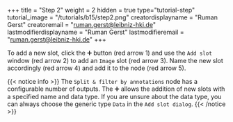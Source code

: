 +++
title = "Step 2"
weight = 2
hidden = true
type="tutorial-step"
tutorial_image = "/tutorials/b15/step2.png"
creatordisplayname = "Ruman Gerst"
creatoremail = "ruman.gerst@leibniz-hki.de"
lastmodifierdisplayname = "Ruman Gerst"
lastmodifieremail = "ruman.gerst@leibniz-hki.de"
+++

To add a new slot, click the ➕ button (red arrow 1) and use the `Add slot` window (red arrow 2) to add an `Image` slot (red arrow 3). Name the new slot accordingly (red arrow 4) and add it to the node (red arrow 5).

{{< notice info >}}
The `Split & filter by annotations` node has a configurable number of outputs. The ➕ allows the addition of new slots with a specified name and data type. If you are unsure about the data type, you can always choose the generic type `Data` in the `Add slot dialog`.
{{< /notice >}}